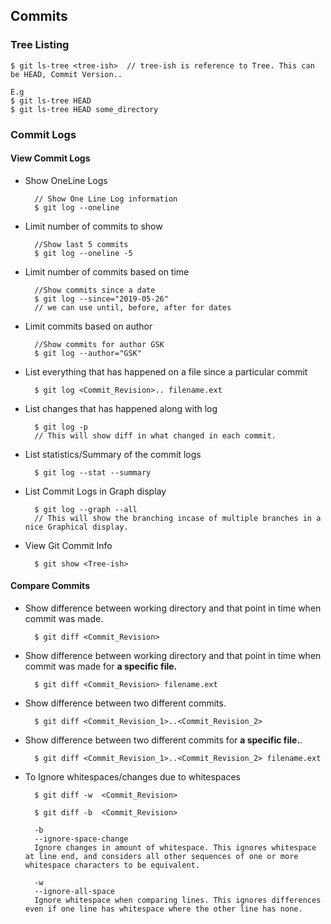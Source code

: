 ## Commits

### Tree Listing
    $ git ls-tree <tree-ish>  // tree-ish is reference to Tree. This can be HEAD, Commit Version..
    
    E.g
    $ git ls-tree HEAD
    $ git ls-tree HEAD some_directory
    
    
### Commit Logs
#### View Commit Logs
* Show OneLine Logs
    
        // Show One Line Log information
        $ git log --oneline                

* Limit number of commits to show

        //Show last 5 commits
        $ git log --oneline -5
        
* Limit number of commits based on time

        //Show commits since a date
        $ git log --since="2019-05-26"
        // we can use until, before, after for dates                        
        
* Limit commits based on author
    
        //Show commits for author GSK
        $ git log --author="GSK"


* List everything that has happened on a file since a particular commit

        $ git log <Commit_Revision>.. filename.ext                
        
        
* List changes that has happened along with log
    
        $ git log -p
        // This will show diff in what changed in each commit.         
        
        
* List statistics/Summary of the commit logs

        $ git log --stat --summary        
        
        
* List Commit Logs in Graph display
        
        $ git log --graph --all
        // This will show the branching incase of multiple branches in a nice Graphical display.        
        
        
* View Git Commit Info

        $ git show <Tree-ish>        
                

#### Compare Commits

* Show difference between working directory and that point in time when commit was made.  

        $ git diff <Commit_Revision>


* Show difference between working directory and that point in time when commit was made for **a specific file.**  

        $ git diff <Commit_Revision> filename.ext
        
        
* Show difference between two different commits.

        $ git diff <Commit_Revision_1>..<Commit_Revision_2>
                        

* Show difference between two different commits for **a specific file.**.

        $ git diff <Commit_Revision_1>..<Commit_Revision_2> filename.ext
        

* To Ignore whitespaces/changes due to whitespaces
        
        $ git diff -w  <Commit_Revision>
        
        $ git diff -b  <Commit_Revision>
        
        -b 
        --ignore-space-change 
        Ignore changes in amount of whitespace. This ignores whitespace at line end, and considers all other sequences of one or more whitespace characters to be equivalent.
        
        -w 
        --ignore-all-space 
        Ignore whitespace when comparing lines. This ignores differences even if one line has whitespace where the other line has none.
                       
        